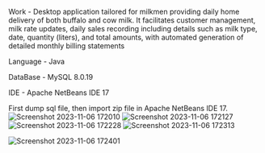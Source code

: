 Work - Desktop application tailored for milkmen providing daily home delivery of both buffalo and cow milk. It facilitates customer management, milk rate updates, daily sales recording including details such as milk type, date, quantity (liters), and total amounts, with automated generation of detailed monthly billing statements

Language - Java

DataBase - MySQL 8.0.19

IDE - Apache NetBeans IDE 17


First dump sql file, then import zip file in Apache NetBeans IDE 17.
![Screenshot 2023-11-06 172010](https://github.com/naz2510/Milk-Delivery-Records/assets/174327360/db590135-7ecb-42fb-b5cd-a442d2f9c3e8)
![Screenshot 2023-11-06 172127](https://github.com/naz2510/Milk-Delivery-Records/assets/174327360/83ddc391-3969-4097-9c96-f03efe028ed8)
![Screenshot 2023-11-06 172228](https://github.com/naz2510/Milk-Delivery-Records/assets/174327360/eae96d60-15b7-4538-bfa9-8dee42488216)
![Screenshot 2023-11-06 172313](https://github.com/naz2510/Milk-Delivery-Records/assets/174327360/76835d87-efd0-42e8-8527-534c973d6ff7)

![Screenshot 2023-11-06 172401](https://github.com/naz2510/Milk-Delivery-Records/assets/174327360/1ce3c931-2918-462d-a6b4-4dca3f63c7d9)
